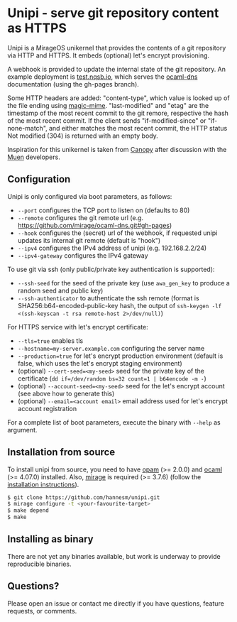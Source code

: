 # Unipi - serve git repository content as HTTPS

Unipi is a MirageOS unikernel that provides the contents of a git repository via
HTTP and HTTPS. It embeds (optional) let's encrypt provisioning.

A webhook is provided to update the internal state of the git repository. An
example deployment is [test.nqsb.io](https://test.nqsb.io), which serves the
[ocaml-dns](https://github.com/mirage/ocaml-dns) documentation (using the
gh-pages branch).

Some HTTP headers are added: "content-type", which value is looked up of the
file ending using [magic-mime](https://github.com/mirage/ocaml-magic-mime/).
"last-modified" and "etag" are the timestamp of the most recent commit to the
git remore, respective the hash of the most recent commit. If the client sends
"if-modified-since" or "if-none-match", and either matches the most recent
commit, the HTTP status Not modified (304) is returned with an empty body.

Inspiration for this unikernel is taken from
[Canopy](https://github.com/Engil/Canopy) after discussion with the
[Muen](https://muen.sk) developers.

## Configuration

Unipi is only configured via boot parameters, as follows:

- `--port` configures the TCP port to listen on (defaults to 80)
- `--remote` configures the git remote url (e.g. https://github.com/mirage/ocaml-dns.git#gh-pages)
- `--hook` configures the (secret) url of the webhook, if requested unipi updates its internal git remote (default is "hook")
- `--ipv4` configures the IPv4 address of unipi (e.g. 192.168.2.2/24)
- `--ipv4-gateway` configures the IPv4 gateway

To use git via ssh (only public/private key authentication is supported):
- `--ssh-seed` for the seed of the private key (use `awa_gen_key` to produce a random seed and public key)
- `--ssh-authenticator` to authenticate the ssh remote (format is SHA256:b64-encoded-public-key hash, the output of `ssh-keygen -lf <(ssh-keyscan -t rsa remote-host 2>/dev/null)`)

For HTTPS service with let's encrypt certificate:
- `--tls=true` enables tls
- `--hostname=my-server.example.com` configuring the server name
- `--production=true` for let's encrypt production environment (default is false, which uses the let's encrypt staging environment)
- (optional) `--cert-seed=<my-seed>` seed for the private key of the certificate (`dd if=/dev/random bs=32 count=1 | b64encode -m -`)
- (optional) `--account-seed=<my-seed>` seed for the let's encrypt account (see above how to generate this)
- (optional) `--email=<account email>` email address used for let's encrypt account registration

For a complete list of boot parameters, execute the binary with `--help` as
argument.

## Installation from source

To install unipi from source, you need to have [opam](https://opam.ocaml.org)
(>= 2.0.0) and [ocaml](https://ocaml.org) (>= 4.07.0) installed. Also,
[mirage](https://mirageos.org) is required (>= 3.7.6) (follow the
[installation instructions](https://mirageos.org/wiki/install)).

```bash
$ git clone https://github.com/hannesm/unipi.git
$ mirage configure -t <your-favourite-target>
$ make depend
$ make
```

## Installing as binary

There are not yet any binaries available, but work is underway to provide
reproducible binaries.

## Questions?

Please open an issue or contact me directly if you have questions, feature
requests, or comments.

